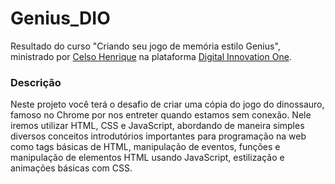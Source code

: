 # Genius_DIO
Resultado do curso "Criando seu jogo de memória estilo Genius", ministrado por [Celso Henrique](https://github.com/celso-henrique "Celso Henrique") na plataforma [Digital Innovation One](https://digitalinnovation.one/ "Digital Innovation One").

### Descrição
Neste projeto você terá o desafio de criar uma cópia do jogo do dinossauro, famoso no Chrome por nos entreter quando estamos sem conexão. Nele iremos utilizar HTML, CSS e JavaScript, abordando de maneira simples diversos conceitos introdutórios importantes para programação na web como tags básicas de HTML, manipulação de eventos, funções e manipulação de elementos HTML usando JavaScript, estilização e animações básicas com CSS.
